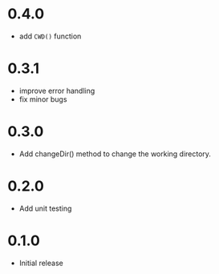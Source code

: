 # 0.4.0
- add `CWD()` function

# 0.3.1
- improve error handling
- fix minor bugs

# 0.3.0
- Add changeDir() method to change the working directory.

# 0.2.0
- Add unit testing 

# 0.1.0
- Initial release